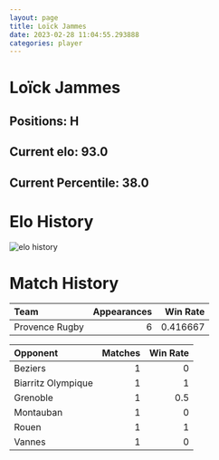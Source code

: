 ```yaml
---  
layout: page  
title: Loïck Jammes  
date: 2023-02-28 11:04:55.293888  
categories: player  
---
```

# Loïck Jammes

## Positions: H

## Current elo: 93.0

## Current Percentile: 38.0

# Elo History


![elo history](history_LoïckJammes.png)
# Match History


| Team           |   Appearances |   Win Rate |
|:---------------|--------------:|-----------:|
| Provence Rugby |             6 |   0.416667 |

| Opponent           |   Matches |   Win Rate |
|:-------------------|----------:|-----------:|
| Beziers            |         1 |        0   |
| Biarritz Olympique |         1 |        1   |
| Grenoble           |         1 |        0.5 |
| Montauban          |         1 |        0   |
| Rouen              |         1 |        1   |
| Vannes             |         1 |        0   |